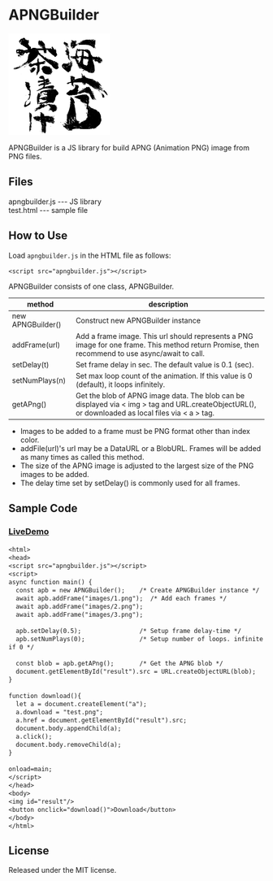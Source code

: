 APNGBuilder
===========

<img src="images/test.png" width="200"/>

APNGBuilder is a JS library for build APNG (Animation PNG) image from PNG files.

## Files
 apngbuilder.js --- JS library  
 test.html --- sample file

## How to Use

Load `apngbuilder.js` in the HTML file as follows:

```
<script src="apngbuilder.js"></script>
```  

APNGBuilder consists of one class, APNGBuilder.

|method           |  description                                                               |
|-----------------|----------------------------------------------------------------------------|
|new APNGBuilder()| Construct new APNGBuilder instance                                         |
|addFrame(url)    | Add a frame image. This url should represents a PNG image for one frame. This method return Promise, then recommend to use async/await to call.  |
|setDelay(t)      | Set frame delay in sec. The default value is 0.1 (sec).                    |
|setNumPlays(n)   | Set max loop count of the animation. If this value is 0 (default), it loops infinitely.| 
|getAPng()        | Get the blob of APNG image data. The blob can be displayed via &lt; img &gt; tag and URL.createObjectURL(), or downloaded as local files via &lt; a &gt; tag.|

* Images to be added to a frame must be PNG format other than index color.
* addFile(url)'s url may be a DataURL or a BlobURL. Frames will be added as many times as called this method.   
* The size of the APNG image is adjusted to the largest size of the PNG images to be added.
* The delay time set by setDelay() is commonly used for all frames.


## Sample Code  

### [LiveDemo](https://g200kg.github.io/apngbuilder/test.html)  



```
<html>
<head>
<script src="apngbuilder.js"></script>
<script>
async function main() {
  const apb = new APNGBuilder();    /* Create APNGBuilder instance */
  await apb.addFrame("images/1.png");  /* Add each frames */
  await apb.addFrame("images/2.png");
  await apb.addFrame("images/3.png");

  apb.setDelay(0.5);                /* Setup frame delay-time */
  apb.setNumPlays(0);               /* Setup number of loops. infinite if 0 */

  const blob = apb.getAPng();       /* Get the APNG blob */
  document.getElementById("result").src = URL.createObjectURL(blob);
}

function download(){
  let a = document.createElement("a");
  a.download = "test.png";
  a.href = document.getElementById("result").src;
  document.body.appendChild(a);
  a.click();
  document.body.removeChild(a);
}

onload=main;
</script>
</head>
<body>
<img id="result"/>
<button onclick="download()">Download</button>
</body>
</html>
```

## License
  Released under the MIT license.